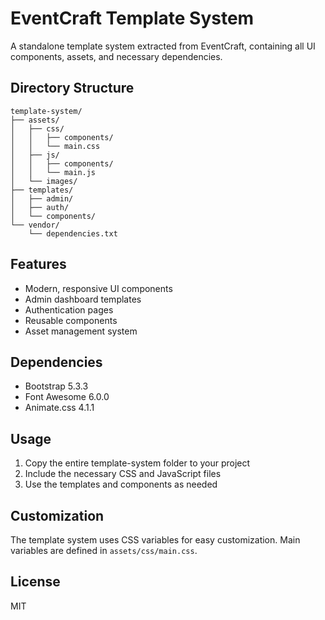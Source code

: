 # EventCraft Template System

A standalone template system extracted from EventCraft, containing all UI components, assets, and necessary dependencies.

## Directory Structure

```
template-system/
├── assets/
│   ├── css/
│   │   ├── components/
│   │   └── main.css
│   ├── js/
│   │   ├── components/
│   │   └── main.js
│   └── images/
├── templates/
│   ├── admin/
│   ├── auth/
│   └── components/
└── vendor/
    └── dependencies.txt
```

## Features

- Modern, responsive UI components
- Admin dashboard templates
- Authentication pages
- Reusable components
- Asset management system

## Dependencies

- Bootstrap 5.3.3
- Font Awesome 6.0.0
- Animate.css 4.1.1

## Usage

1. Copy the entire template-system folder to your project
2. Include the necessary CSS and JavaScript files
3. Use the templates and components as needed

## Customization

The template system uses CSS variables for easy customization. Main variables are defined in `assets/css/main.css`.

## License

MIT